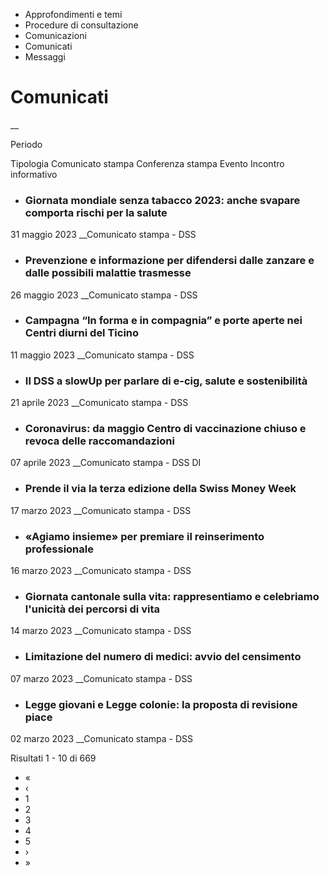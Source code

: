   * Approfondimenti e temi
  * Procedure di consultazione
  * Comunicazioni
  * Comunicati
  * Messaggi

#  Comunicati

__

Periodo

Tipologia Comunicato stampa Conferenza stampa Evento Incontro informativo

  * ### Giornata mondiale senza tabacco 2023: anche svapare comporta rischi per la salute

31 maggio 2023 __Comunicato stampa \- DSS

  * ### Prevenzione e informazione per difendersi dalle zanzare e dalle possibili malattie trasmesse

26 maggio 2023 __Comunicato stampa \- DSS

  * ### Campagna “In forma e in compagnia” e porte aperte nei Centri diurni del Ticino

11 maggio 2023 __Comunicato stampa \- DSS

  * ### Il DSS a slowUp per parlare di e-cig, salute e sostenibilità

21 aprile 2023 __Comunicato stampa \- DSS

  * ### Coronavirus: da maggio Centro di vaccinazione chiuso e revoca delle raccomandazioni

07 aprile 2023 __Comunicato stampa \- DSS DI

  * ### Prende il via la terza edizione della Swiss Money Week

17 marzo 2023 __Comunicato stampa \- DSS

  * ### «Agiamo insieme» per premiare il reinserimento professionale

16 marzo 2023 __Comunicato stampa \- DSS

  * ### Giornata cantonale sulla vita: rappresentiamo e celebriamo l'unicità dei percorsi di vita

14 marzo 2023 __Comunicato stampa \- DSS

  * ### Limitazione del numero di medici: avvio del censimento 

07 marzo 2023 __Comunicato stampa \- DSS

  * ### Legge giovani e Legge colonie: la proposta di revisione piace

02 marzo 2023 __Comunicato stampa \- DSS

Risultati 1 - 10 di 669

  * «
  * ‹
  * 1
  * 2
  * 3
  * 4
  * 5
  * ›
  * »

